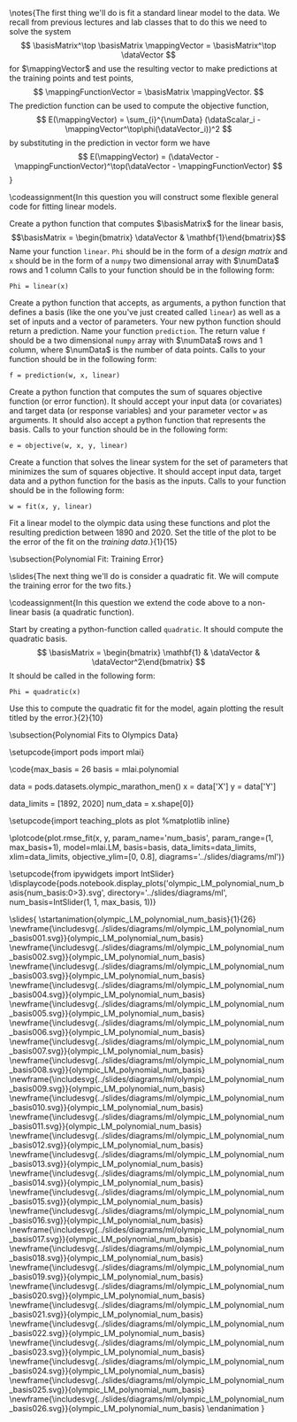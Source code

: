 \notes{The first thing we'll do is fit a standard linear model to the data. We recall from previous lectures and lab classes that to do this we need to solve the system
$$
\basisMatrix^\top \basisMatrix \mappingVector = \basisMatrix^\top \dataVector
$$
for $\mappingVector$  and use the resulting vector to make predictions at the training points and test points,
$$
\mappingFunctionVector = \basisMatrix \mappingVector.
$$
The prediction function can be used to compute the objective function,
$$
E(\mappingVector) = \sum_{i}^{\numData} (\dataScalar_i - \mappingVector^\top\phi(\dataVector_i))^2
$$
by substituting in the prediction in vector form we have
$$
E(\mappingVector) =  (\dataVector - \mappingFunctionVector)^\top(\dataVector - \mappingFunctionVector)
$$}

\codeassignment{In this question you will construct some flexible general code for fitting linear models.

Create a python function that computes $\basisMatrix$ for the linear basis,
$$\basisMatrix = \begin{bmatrix} \dataVector & \mathbf{1}\end{bmatrix}$$
Name your function `linear`. `Phi` should be in the form of a *design matrix* and `x` should be in the form of a `numpy` two dimensional array with $\numData$ rows and 1 column Calls to your function should be in the following form:

```Phi = linear(x)```

Create a python function that accepts, as arguments, a python function that defines a basis (like the one you've just created called `linear`) as well as a set of inputs and a vector of parameters. Your new python function should return a prediction. Name your function `prediction`. The return value `f` should be a two dimensional `numpy` array with $\numData$ rows and $1$ column, where $\numData$ is the number of data points. Calls to your function should be in the following form:

```f = prediction(w, x, linear)```

Create a python function that computes the sum of squares objective function (or error function). It should accept your input data (or covariates) and target data (or response variables) and your parameter vector `w` as arguments. It should also accept a python function that represents the basis. Calls to your function should be in the following form:

```e = objective(w, x, y, linear)```

Create a function that solves the linear system for the set of parameters that minimizes the sum of squares objective. It should accept input data, target data and a python function for the basis as the inputs. Calls to your function should be in the following form:

```w = fit(x, y, linear)```

Fit a linear model to the olympic data using these functions and plot the resulting prediction between 1890 and 2020. Set the title of the plot to be the error of the fit on the *training data*.}{1}{15}

\subsection{Polynomial Fit: Training Error}

\slides{The next thing we'll do is consider a quadratic fit. We will compute the training error for the two fits.}

\codeassignment{In this question we extend the code above to a non-
linear basis (a quadratic function).

Start by creating a python-function called `quadratic`. It should compute the quadratic basis.
$$
\basisMatrix = \begin{bmatrix} \mathbf{1} & \dataVector & \dataVector^2\end{bmatrix}
$$
It should be called in the following form:

```Phi = quadratic(x)```

Use this to compute the quadratic fit for the model, again plotting the result titled by the error.}{2}{10}

\subsection{Polynomial Fits to Olympics Data}

\setupcode{import pods
import mlai}

\code{max_basis = 26
basis = mlai.polynomial

data = pods.datasets.olympic_marathon_men()
x = data['X']
y = data['Y']

data_limits = [1892, 2020]
num_data = x.shape[0]}

\setupcode{import teaching_plots as plot
%matplotlib inline}

\plotcode{plot.rmse_fit(x, y, param_name='num_basis', param_range=(1, max_basis+1), 
              model=mlai.LM, basis=basis, data_limits=data_limits, 
              xlim=data_limits, objective_ylim=[0, 0.8],
			  diagrams='../slides/diagrams/ml')}

\setupcode{from ipywidgets import IntSlider}
\displaycode{pods.notebook.display_plots('olympic_LM_polynomial_num_basis{num_basis:0>3}.svg', 
                            directory='../slides/diagrams/ml', 
							num_basis=IntSlider(1, 1, max_basis, 1))}

\slides{
\startanimation{olympic_LM_polynomial_num_basis}{1}{26}
\newframe{\includesvg{../slides/diagrams/ml/olympic_LM_polynomial_num_basis001.svg}}{olympic_LM_polynomial_num_basis}
\newframe{\includesvg{../slides/diagrams/ml/olympic_LM_polynomial_num_basis002.svg}}{olympic_LM_polynomial_num_basis}
\newframe{\includesvg{../slides/diagrams/ml/olympic_LM_polynomial_num_basis003.svg}}{olympic_LM_polynomial_num_basis}
\newframe{\includesvg{../slides/diagrams/ml/olympic_LM_polynomial_num_basis004.svg}}{olympic_LM_polynomial_num_basis}
\newframe{\includesvg{../slides/diagrams/ml/olympic_LM_polynomial_num_basis005.svg}}{olympic_LM_polynomial_num_basis}
\newframe{\includesvg{../slides/diagrams/ml/olympic_LM_polynomial_num_basis006.svg}}{olympic_LM_polynomial_num_basis}
\newframe{\includesvg{../slides/diagrams/ml/olympic_LM_polynomial_num_basis007.svg}}{olympic_LM_polynomial_num_basis}
\newframe{\includesvg{../slides/diagrams/ml/olympic_LM_polynomial_num_basis008.svg}}{olympic_LM_polynomial_num_basis}
\newframe{\includesvg{../slides/diagrams/ml/olympic_LM_polynomial_num_basis009.svg}}{olympic_LM_polynomial_num_basis}
\newframe{\includesvg{../slides/diagrams/ml/olympic_LM_polynomial_num_basis010.svg}}{olympic_LM_polynomial_num_basis}
\newframe{\includesvg{../slides/diagrams/ml/olympic_LM_polynomial_num_basis011.svg}}{olympic_LM_polynomial_num_basis}
\newframe{\includesvg{../slides/diagrams/ml/olympic_LM_polynomial_num_basis012.svg}}{olympic_LM_polynomial_num_basis}
\newframe{\includesvg{../slides/diagrams/ml/olympic_LM_polynomial_num_basis013.svg}}{olympic_LM_polynomial_num_basis}
\newframe{\includesvg{../slides/diagrams/ml/olympic_LM_polynomial_num_basis014.svg}}{olympic_LM_polynomial_num_basis}
\newframe{\includesvg{../slides/diagrams/ml/olympic_LM_polynomial_num_basis015.svg}}{olympic_LM_polynomial_num_basis}
\newframe{\includesvg{../slides/diagrams/ml/olympic_LM_polynomial_num_basis016.svg}}{olympic_LM_polynomial_num_basis}
\newframe{\includesvg{../slides/diagrams/ml/olympic_LM_polynomial_num_basis017.svg}}{olympic_LM_polynomial_num_basis}
\newframe{\includesvg{../slides/diagrams/ml/olympic_LM_polynomial_num_basis018.svg}}{olympic_LM_polynomial_num_basis}
\newframe{\includesvg{../slides/diagrams/ml/olympic_LM_polynomial_num_basis019.svg}}{olympic_LM_polynomial_num_basis}
\newframe{\includesvg{../slides/diagrams/ml/olympic_LM_polynomial_num_basis020.svg}}{olympic_LM_polynomial_num_basis}
\newframe{\includesvg{../slides/diagrams/ml/olympic_LM_polynomial_num_basis021.svg}}{olympic_LM_polynomial_num_basis}
\newframe{\includesvg{../slides/diagrams/ml/olympic_LM_polynomial_num_basis022.svg}}{olympic_LM_polynomial_num_basis}
\newframe{\includesvg{../slides/diagrams/ml/olympic_LM_polynomial_num_basis023.svg}}{olympic_LM_polynomial_num_basis}
\newframe{\includesvg{../slides/diagrams/ml/olympic_LM_polynomial_num_basis024.svg}}{olympic_LM_polynomial_num_basis}
\newframe{\includesvg{../slides/diagrams/ml/olympic_LM_polynomial_num_basis025.svg}}{olympic_LM_polynomial_num_basis}
\newframe{\includesvg{../slides/diagrams/ml/olympic_LM_polynomial_num_basis026.svg}}{olympic_LM_polynomial_num_basis}
\endanimation
}

